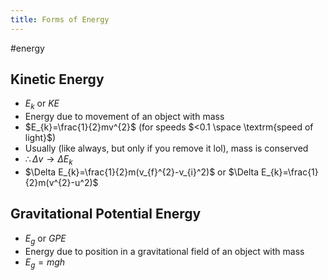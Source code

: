 ```yaml
---
title: Forms of Energy
---
```

#energy

## Kinetic Energy
- $E_{k}$ or $KE$
- Energy due to movement of an object with mass
- $E_{k}=\frac{1}{2}mv^{2}$ (for speeds $<0.1 \space \textrm{speed of light}$)
- Usually (like always, but only if you remove it lol), mass is conserved
- $\therefore \Delta v \rightarrow \Delta E_{k}$
- $\Delta E_{k}=\frac{1}{2}m(v_{f}^{2}-v_{i}^2)$ or $\Delta E_{k}=\frac{1}{2}m(v^{2}-u^2)$

## Gravitational Potential Energy
- $E_{g}$ or $GPE$
- Energy due to position in a gravitational field of an object with mass
- $E_{g}=mgh$